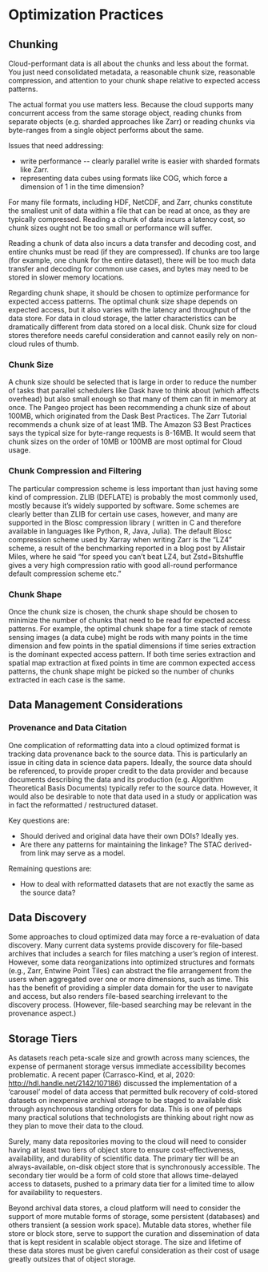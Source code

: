 # Optimization Practices

## Chunking
Cloud-performant data is all about the chunks and less about the format.  You just need  consolidated metadata, a reasonable chunk size, reasonable compression, and attention to your chunk shape relative to expected access patterns. 

The actual format you use matters less. Because the cloud supports many concurrent access from the same storage object, reading chunks from separate  objects (e.g. sharded approaches like Zarr) or reading chunks via byte-ranges from a single object performs about the same. 

Issues that need addressing: 
* write performance -- clearly parallel write is easier with sharded formats like Zarr. 
* representing data cubes using formats like COG, which force a dimension of 1 in the time dimension?

For many file formats, including HDF, NetCDF, and Zarr, chunks constitute the smallest unit of data within a file that can be read at once, as they are typically compressed.  Reading a chunk of data incurs a latency cost, so chunk sizes ought not be too small or performance will suffer. 

Reading a chunk of data also incurs a data transfer and decoding cost, and entire chunks must be read (if they are compressed).  If chunks are too large (for example, one chunk for the entire dataset), there will be too much data transfer and decoding for common use cases, and bytes may need to be stored in slower memory locations.  

Regarding chunk shape, it should be chosen to optimize performance for expected access patterns.  The optimal chunk size shape depends on expected access, but it also varies with the latency and throughput of the data store. For data in cloud storage, the latter characteristics can be dramatically different from data stored on a local disk. Chunk size for cloud stores therefore needs careful consideration and cannot easily rely on non-cloud rules of thumb.

### Chunk Size

A chunk size should be selected that is large in order to reduce the number of tasks that parallel schedulers like Dask have to think about (which affects overhead) but also small enough so that many of them can fit in memory at once. The Pangeo project has been recommending a chunk size of about 100MB, which originated from the Dask Best Practices. The Zarr Tutorial recommends a chunk size of at least 1MB. The Amazon S3 Best Practices says the typical size for byte-range requests is 8-16MB. It would seem that chunk sizes on the order of 10MB or 100MB are most optimal for Cloud usage.


### Chunk Compression and Filtering

The particular compression scheme is less important than just having some kind of compression.  ZLIB (DEFLATE) is probably the most commonly used, mostly because it’s widely supported by software.   Some schemes are clearly better than ZLIB for certain use cases, however, and many are supported in the Blosc compression library ( written in C and therefore available in languages like Python, R, Java, Julia).  The default Blosc compression scheme used by Xarray when writing Zarr is the “LZ4” scheme, a result of the benchmarking reported in a blog post by Alistair Miles, where he said “for speed you can’t beat LZ4, but Zstd+Bitshuffle gives a very high compression ratio with good all-round performance default compression scheme etc.”   

### Chunk Shape
Once the chunk size is chosen, the chunk shape should be chosen to minimize the number of chunks that need to be read for expected access patterns.  For example, the optimal chunk shape for a time stack of remote sensing images (a data cube) might be rods with many points in the time dimension and few points in the spatial dimensions if time series extraction is the dominant expected access pattern.   If both time series extraction and spatial map extraction at fixed points in time are common expected access patterns, the chunk shape might be picked so the number of chunks extracted in each case is the same. 

## Data Management Considerations

### Provenance and Data Citation
One complication of reformatting data into a cloud optimized format is tracking data provenance back to the source data. This is particularly an issue in citing data in science data papers. Ideally, the source data should be referenced, to provide proper credit to the data provider and because documents describing the data and its production (e.g. Algorithm Theoretical Basis Documents) typically refer to the source data. However, it would also be desirable to note that data used in a study or application was in fact the reformatted / restructured dataset. 

Key questions are:

* Should derived and original data have their own DOIs?  Ideally yes.
* Are there any patterns for maintaining the linkage?  The STAC derived-from link may serve as a model.

Remaining questions are:

* How to deal with reformatted datasets that are not exactly the same as the source data?

## Data Discovery

Some approaches to cloud optimized data may force a re-evaluation of data discovery. Many current data systems provide discovery for file-based archives that includes a search for files matching a user’s region of interest. However, some data reorganizations into optimized structures and formats (e.g., Zarr, Entwine Point Tiles) can abstract the file arrangement from the users when aggregated over one or more dimensions, such as time. This has the benefit of providing a simpler data domain for the user to navigate and access, but also renders file-based searching irrelevant to the discovery process. (However, file-based searching may be relevant in the provenance aspect.)

## Storage Tiers

As datasets reach peta-scale size and growth across many sciences, the expense of permanent storage versus immediate accessibility becomes problematic.  A recent paper (Carrasco-Kind, et al, 2020: http://hdl.handle.net/2142/107186) discussed the implementation of a ‘carousel’ model of data access that permitted bulk recovery of cold-stored datasets on inexpensive archival storage to be staged to available disk through asynchronous standing orders for data.  This is one of perhaps many practical solutions that technologists are thinking about right now as they plan to move their data to the cloud.

Surely, many data repositories moving to the cloud will need to consider having at least two tiers of object store to ensure cost-effectiveness, availability, and durability of scientific data.  The primary tier will be an always-available, on-disk object store that is synchronously accessible.  The secondary tier would be a form of cold store that allows time-delayed access to datasets, pushed to a primary data tier for a limited time to allow for availability to requesters.

Beyond archival data stores, a cloud platform will need to consider the support of more mutable forms of storage, some persistent (databases) and others transient (a session work space).  Mutable data stores, whether file store or block store, serve to support the curation and dissemination of data that is kept resident in scalable object storage.  The size and lifetime of these data stores must be given careful consideration as their cost of usage greatly outsizes that of object storage.
